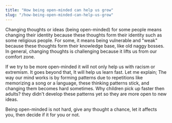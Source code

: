 ```yaml
---
title: "How being open-minded can help us grow"
slug: "/how-being-open-minded-can-help-us-grow"
---
```


Changing thoughts or ideas (being open-minded) for some people means changing their identity because these thoughts form their identity such as some religious people. For some, it means being vulnerable and "weak" because these thoughts form their knowledge base, like old naggy bosses. In general, changing thoughts is challenging because it lifts us from our comfort zone.

If we try to be more open-minded it will not only help us with racism or extremism. It goes beyond that, It will help us learn fast. Let me explain; The way our mind works is by forming patterns due to repetitions like memorizing a song or a language, these thinking patterns stick, and changing them becomes hard sometimes. Why children pick up faster then adults? they didn't develop these patterns yet so they are more open to new ideas.

Being open-minded is not hard, give any thought a chance, let it affects you, then decide if it for you or not.
